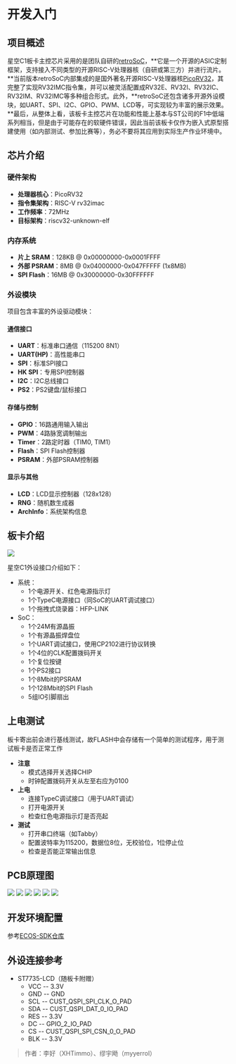 # 开发入门
## 项目概述
星空C1板卡主控芯片采用的是团队自研的[retroSoC](https://github.com/retroSoC/retroSoC)，**它是一个开源的ASIC定制框架，支持接入不同类型的开源RISC-V处理器核（自研或第三方）并进行流片。**当前版本retroSoC内部集成的是国外著名开源RISC-V处理器核[PicoRV32](https://github.com/YosysHQ/picorv32)，其完整了实现RV32IMC指令集，并可以被灵活配置成RV32E、RV32I、RV32IC、RV32IM、RV32IMC等多种组合形式。此外，**retroSoC还包含诸多开源外设模块，如UART、SPI、I2C、GPIO、PWM、LCD等，可实现较为丰富的展示效果。**最后，从整体上看，该板卡主控芯片在功能和性能上基本与ST公司的F1中低端系列相当，但是由于可能存在的软硬件错误，因此当前该板卡仅作为嵌入式原型搭建使用（如内部测试、参加比赛等），务必不要将其应用到实际生产作业环境中。

## 芯片介绍
### 硬件架构
- **处理器核心**：PicoRV32
- **指令集架构**：RISC-V rv32imac
- **工作频率**：72MHz
- **目标架构**：riscv32-unknown-elf

### 内存系统
- **片上 SRAM**：128KB @ 0x00000000-0x0001FFFF
- **外部 PSRAM**：8MB @ 0x04000000-0x047FFFFF (1x8MB)
- **SPI Flash**：16MB @ 0x30000000-0x30FFFFFF

### 外设模块
项目包含丰富的外设驱动模块：

#### 通信接口
- **UART**：标准串口通信（115200 8N1）
- **UART(HP)**：高性能串口
- **SPI**：标准SPI接口
- **HK SPI**：专用SPI控制器
- **I2C**：I2C总线接口
- **PS2**：PS2键盘/鼠标接口

#### 存储与控制
- **GPIO**：16路通用输入输出
- **PWM**：4路脉宽调制输出
- **Timer**：2路定时器（TIM0, TIM1）
- **Flash**：SPI Flash控制器
- **PSRAM**：外部PSRAM控制器

#### 显示与其他
- **LCD**：LCD显示控制器（128x128）
- **RNG**：随机数生成器
- **ArchInfo**：系统架构信息

## 板卡介绍
![](../../../res/img/brd/starry-sky-c/v1.0/brd_func_top.png)

星空C1外设接口介绍如下：

- 系统：
    - 1个电源开关、红色电源指示灯
    - 1个TypeC电源接口（同SoC的UART调试接口）
    - 1个拖拽式烧录器：HFP-LINK
- SoC：
    - 1个24M有源晶振
    - 1个有源晶振焊盘位
    - 1个UART调试接口，使用CP2102进行协议转换
    - 1个4位的CLK配置拨码开关
    - 1个复位按键
    - 1个PS2接口
    - 1个8Mbit的PSRAM
    - 1个128Mbit的SPI Flash
    - 5组IO引脚扇出

## 上电测试
板卡寄出前会进行基线测试，故FLASH中会存储有一个简单的测试程序，用于测试板卡是否正常工作

- **注意**
    - 模式选择开关选择CHIP
    - 时钟配置拨码开关从左至右应为0100
- **上电**
    - 连接TypeC调试接口（用于UART调试）
    - 打开电源开关
    - 检查红色电源指示灯是否亮起
- **测试**
    - 打开串口终端（如Tabby）
    - 配置波特率为115200，数据位8位，无校验位，1位停止位
    - 检查是否能正常输出信息

## PCB原理图
![](../../../res/img/brd/starry-sky-c/v1.0/brd_sch_overview.png)
![](../../../res/img/brd/starry-sky-c/v1.0/brd_sch_power.png)
![](../../../res/img/brd/starry-sky-c/v1.0/brd_sch_chip.png)
![](../../../res/img/brd/starry-sky-c/v1.0/brd_sch_interface.png)
![](../../../res/img/brd/starry-sky-c/v1.0/brd_sch_storage.png)
![](../../../res/img/brd/starry-sky-c/v1.0/brd_sch_periph.png)

## 开发环境配置
参考[ECOS-SDK仓库](https://github.com/ecoslab/ecos-embed-sdk/)

## 外设连接参考
- ST7735-LCD（随板卡附赠）
    - VCC -- 3.3V
    - GND -- GND
    - SCL -- CUST_QSPI_SPI_CLK_O_PAD
    - SDA -- CUST_QSPI_DAT_0_IO_PAD
    - RES -- 3.3V
    - DC  -- GPIO_2_IO_PAD
    - CS  -- CUST_QSPI_SPI_CSN_0_O_PAD
    - BLK -- 3.3V


> 作者：李好（XHTimmo）、缪宇飏（myyerrol）
